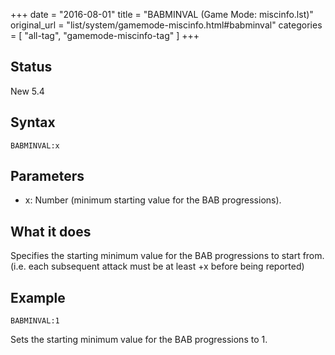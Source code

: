 +++
date = "2016-08-01"
title = "BABMINVAL (Game Mode: miscinfo.lst)"
original_url = "list/system/gamemode-miscinfo.html#babminval"
categories = [ "all-tag", "gamemode-miscinfo-tag" ]
+++

## Status

New 5.4

## Syntax

`BABMINVAL:x`

## Parameters

-   x: Number (minimum starting value for the
    BAB progressions).



What it does
------------

Specifies the starting minimum value for the BAB progressions to start
from. (i.e. each subsequent attack must be at least +x before being
reported)

Example
-------

`BABMINVAL:1`

Sets the starting minimum value for the BAB progressions to 1.




